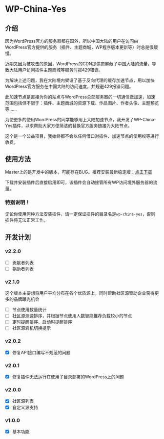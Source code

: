 # WP-China-Yes

## 介绍

因为WordPress官方的服务器都在国外，所以中国大陆的用户在访问由WordPress官方提供的服务（插件、主题商城，WP程序版本更新等）时总是很缓慢。

近期又因为被攻击的原因，WordPress的CDN提供商屏蔽了中国大陆的流量，导致大陆用户访问插件主题商城等服务时报429错误。

为解决上述问题，我在大陆境内架设了基于反向代理的缓存加速节点，用以加快WordPress官方服务在中国大陆的访问速度，并规避429报错问题。

此加速节点是直接为你的站点与WordPress总部服务器的一切通信做加速，加速范围包括但不限于：插件、主题商城的资源下载、作品图片、作者头像、主题预览等……

为使更多的使用WordPress的同学能够用上大陆加速节点，我开发了WP-China-Yes插件，以求帮助大家方便简洁的替换官方服务链接为大陆节点。

这个是一个公益项目，我始终都不会以任何借口对插件、加速节点的使用权等进行收费。

## 使用方法

Master上的是开发中的版本，可能存在BUG。推荐安装最新稳定版：[点击下载](https://github.com/sunxiyuan/wp-china-yes/releases/download/v2.0.1/wp-china-yes.zip)

下载并安装插件后直接启用即可，该插件会自动接管所有WP访问境外服务器的流量。

### 特别说明！
无论你使用何种方法安装插件，请一定保证插件的目录名是`wp-china-yes`，否则插件将无法正常工作。

## 开发计划

### v2.2.0
 - [ ] 贡献者列表
 - [ ] 捐助者列表
 
### v2.1.0
 这个版本主要想将用户平均分布在各个优质源上，同时帮助社区源赞助企业获得更多的品牌曝光机会

 - [ ] 节点使用数量统计
 - [ ] 社区源测速排序，并根据节点使用人数智能推荐负载较小的节点
 - [ ] 定时提醒排序、启动时提醒排序
 - [ ] 社区源宕机切换提示
 
### v2.0.2
 - [x] 修复API接口编写不规范的问题
 
### v2.0.1
 - [x] 修复插件无法运行在使用子目录部署的WordPress上的问题
 
### v2.0.0
 - [x] 社区源列表
 - [x] 自定义源支持
 
### v1.0.0
 - [x] 基本功能